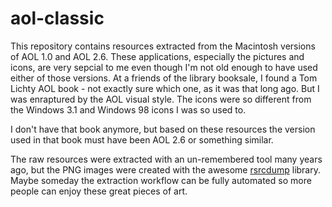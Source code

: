 # aol-classic

This repository contains resources extracted from the Macintosh versions of AOL 1.0 and AOL 2.6. These applications, especially the pictures and icons, are very sepcial to me even though I'm not old enough to have used either of those versions. At a friends of the library booksale, I found a Tom Lichty AOL book - not exactly sure which one, as it was that long ago. But I was enraptured by the AOL visual style. The icons were so different from the Windows 3.1 and Windows 98 icons I was so used to. 

I don't have that book anymore, but based on these resources the version used in that book must have been AOL 2.6 or something similar. 

The raw resources were extracted with an un-remembered tool many years ago, but the PNG images were created with the awesome [rsrcdump](https://github.com/jorio/rsrcdump) library. Maybe someday the extraction workflow can be fully automated so more people can enjoy these great pieces of art.
